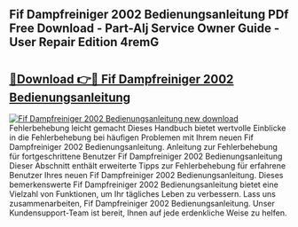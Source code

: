 ## Fif Dampfreiniger 2002 Bedienungsanleitung PDf Free Download - Part-AIj Service Owner Guide - User Repair Edition 4remG

# <h2><a href="http://df00f56.blite.top/?on=Fif+Dampfreiniger+2002+Bedienungsanleitung">🔗Download 👉🔴 Fif Dampfreiniger 2002 Bedienungsanleitung</a></h2>

[![Fif Dampfreiniger 2002 Bedienungsanleitung new download](https://i.imgur.com/lujVjoI.png)](http://df00f56.blite.top/?on=Fif+Dampfreiniger+2002+Bedienungsanleitung)
Fehlerbehebung leicht gemacht Dieses Handbuch bietet wertvolle Einblicke in die Fehlerbehebung bei häufigen Problemen mit Ihrem neuen Fif Dampfreiniger 2002 Bedienungsanleitung. Anleitung zur Fehlerbehebung für fortgeschrittene Benutzer Fif Dampfreiniger 2002 Bedienungsanleitung Dieser Abschnitt enthält erweiterte Tipps zur Fehlerbehebung für erfahrene Benutzer Ihres neuen Fif Dampfreiniger 2002 Bedienungsanleitung. Dieses bemerkenswerte Fif Dampfreiniger 2002 Bedienungsanleitung bietet eine Vielzahl von Funktionen, um Ihr tägliches Leben zu verbessern. Lass uns zusammenarbeiten, Fif Dampfreiniger 2002 Bedienungsanleitung. Unser Kundensupport-Team ist bereit, Ihnen auf jede erdenkliche Weise zu helfen.
